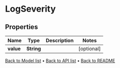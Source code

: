 

# LogSeverity


## Properties

| Name | Type | Description | Notes |
|------------ | ------------- | ------------- | -------------|
|**value** | **String** |  |  [optional] |



[Back to Model list](../README.md#documentation-for-models) &#8226; [Back to API list](../README.md#documentation-for-api-endpoints) &#8226; [Back to README](../README.md)



